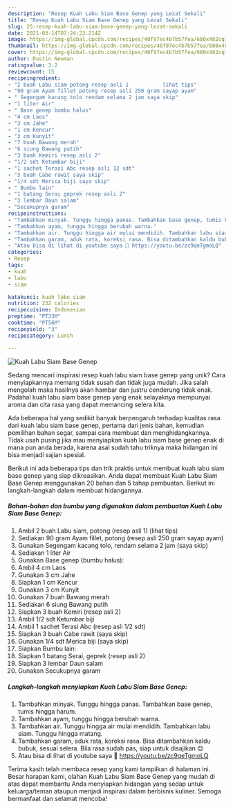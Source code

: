 ```yaml
---
description: "Resep Kuah Labu Siam Base Genep yang Lezat Sekali"
title: "Resep Kuah Labu Siam Base Genep yang Lezat Sekali"
slug: 25-resep-kuah-labu-siam-base-genep-yang-lezat-sekali
date: 2021-03-14T07:24:23.214Z
image: https://img-global.cpcdn.com/recipes/40f97ec4b7b57fea/680x482cq70/kuah-labu-siam-base-genep-foto-resep-utama.jpg
thumbnail: https://img-global.cpcdn.com/recipes/40f97ec4b7b57fea/680x482cq70/kuah-labu-siam-base-genep-foto-resep-utama.jpg
cover: https://img-global.cpcdn.com/recipes/40f97ec4b7b57fea/680x482cq70/kuah-labu-siam-base-genep-foto-resep-utama.jpg
author: Dustin Newman
ratingvalue: 3.2
reviewcount: 15
recipeingredient:
- "2 buah Labu siam potong resep asli 1           lihat tips"
- "90 gram Ayam fillet potong resep asli 250 gram sayap ayam"
- " Segengam kacang tolo rendam selama 2 jam saya skip"
- "1 liter Air"
- " Base genep bumbu halus"
- "4 cm Laos"
- "3 cm Jahe"
- "1 cm Kencur"
- "3 cm Kunyit"
- "7 buah Bawang merah"
- "6 siung Bawang putih"
- "3 buah Kemiri resep asli 2"
- "1/2 sdt Ketumbar biji"
- "1 sachet Terasi Abc resep asli 12 sdt"
- "3 buah Cabe rawit saya skip"
- "1/4 sdt Merica biji saya skip"
- " Bumbu lain"
- "1 batang Serai geprek resep asli 2"
- "3 lembar Daun salam"
- "Secukupnya garam"
recipeinstructions:
- "Tambahkan minyak. Tunggu hingga panas. Tambahkan base genep, tumis hingga harum."
- "Tambahkan ayam, tunggu hingga berubah warna."
- "Tambahkan air. Tunggu hingga air mulai mendidih. Tambahkan labu siam. Tunggu hingga matang."
- "Tambahkan garam, aduk rata, koreksi rasa. Bisa ditambahkan kaldu bubuk, sesuai selera. Bila rasa sudah pas, siap untuk disajikan 😊"
- "Atau bisa di lihat di youtube saya 🤭 https://youtu.be/zc9qeTgmoLQ"
categories:
- Resep
tags:
- kuah
- labu
- siam

katakunci: kuah labu siam 
nutrition: 232 calories
recipecuisine: Indonesian
preptime: "PT33M"
cooktime: "PT56M"
recipeyield: "3"
recipecategory: Lunch

---
```



![Kuah Labu Siam Base Genep](https://img-global.cpcdn.com/recipes/40f97ec4b7b57fea/680x482cq70/kuah-labu-siam-base-genep-foto-resep-utama.jpg)

Sedang mencari inspirasi resep kuah labu siam base genep yang unik? Cara menyiapkannya memang tidak susah dan tidak juga mudah. Jika salah mengolah maka hasilnya akan hambar dan justru cenderung tidak enak. Padahal kuah labu siam base genep yang enak selayaknya mempunyai aroma dan cita rasa yang dapat memancing selera kita.

Ada beberapa hal yang sedikit banyak berpengaruh terhadap kualitas rasa dari kuah labu siam base genep, pertama dari jenis bahan, kemudian pemilihan bahan segar, sampai cara membuat dan menghidangkannya. Tidak usah pusing jika mau menyiapkan kuah labu siam base genep enak di mana pun anda berada, karena asal sudah tahu triknya maka hidangan ini bisa menjadi sajian spesial.




Berikut ini ada beberapa tips dan trik praktis untuk membuat kuah labu siam base genep yang siap dikreasikan. Anda dapat membuat Kuah Labu Siam Base Genep menggunakan 20 bahan dan 5 tahap pembuatan. Berikut ini langkah-langkah dalam membuat hidangannya.

<!--inarticleads1-->

##### Bahan-bahan dan bumbu yang digunakan dalam pembuatan Kuah Labu Siam Base Genep:

1. Ambil 2 buah Labu siam, potong (resep asli 1)           (lihat tips)
1. Sediakan 90 gram Ayam fillet, potong (resep asli 250 gram sayap ayam)
1. Gunakan  Segengam kacang tolo, rendam selama 2 jam (saya skip)
1. Sediakan 1 liter Air
1. Gunakan  Base genep (bumbu halus):
1. Ambil 4 cm Laos
1. Gunakan 3 cm Jahe
1. Siapkan 1 cm Kencur
1. Gunakan 3 cm Kunyit
1. Gunakan 7 buah Bawang merah
1. Sediakan 6 siung Bawang putih
1. Siapkan 3 buah Kemiri (resep asli 2)
1. Ambil 1/2 sdt Ketumbar biji
1. Ambil 1 sachet Terasi Abc (resep asli 1/2 sdt)
1. Siapkan 3 buah Cabe rawit (saya skip)
1. Gunakan 1/4 sdt Merica biji (saya skip)
1. Siapkan  Bumbu lain:
1. Siapkan 1 batang Serai, geprek (resep asli 2)
1. Siapkan 3 lembar Daun salam
1. Gunakan Secukupnya garam




<!--inarticleads2-->

##### Langkah-langkah menyiapkan Kuah Labu Siam Base Genep:

1. Tambahkan minyak. Tunggu hingga panas. Tambahkan base genep, tumis hingga harum.
1. Tambahkan ayam, tunggu hingga berubah warna.
1. Tambahkan air. Tunggu hingga air mulai mendidih. Tambahkan labu siam. Tunggu hingga matang.
1. Tambahkan garam, aduk rata, koreksi rasa. Bisa ditambahkan kaldu bubuk, sesuai selera. Bila rasa sudah pas, siap untuk disajikan 😊
1. Atau bisa di lihat di youtube saya 🤭 https://youtu.be/zc9qeTgmoLQ




Terima kasih telah membaca resep yang kami tampilkan di halaman ini. Besar harapan kami, olahan Kuah Labu Siam Base Genep yang mudah di atas dapat membantu Anda menyiapkan hidangan yang sedap untuk keluarga/teman ataupun menjadi inspirasi dalam berbisnis kuliner. Semoga bermanfaat dan selamat mencoba!
